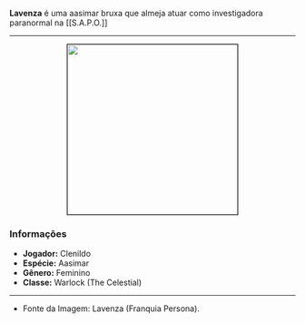 **Lavenza** é uma aasimar bruxa que almeja atuar como investigadora paranormal na [[S.A.P.O.]]

---

<div style="text-align: center;">
<img src="https://i.imgur.com/exjaav3.jpeg" height="300" style="border: 1px solid black;">
</div>

### Informações

- **Jogador:** Clenildo
- **Espécie:** Aasimar
- **Gênero:** Feminino
- **Classe:** Warlock (The Celestial)

---

- Fonte da Imagem: Lavenza (Franquia Persona).
